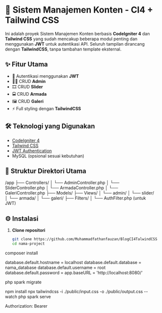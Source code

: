 # 🚀 Sistem Manajemen Konten - CI4 + Tailwind CSS

Ini adalah proyek Sistem Manajemen Konten berbasis **CodeIgniter 4** dan **Tailwind CSS** yang sudah mencakup beberapa modul penting dan menggunakan **JWT** untuk autentikasi API. Seluruh tampilan dirancang dengan **TailwindCSS**, tanpa tambahan template eksternal.

## ✨ Fitur Utama

- 🔐 Autentikasi menggunakan **JWT**
- 🧑‍💼 CRUD **Admin**
- 🎞️ CRUD **Slider**
- 🚍 CRUD **Armada**
- 🖼️ CRUD **Galeri**
- ⚡ Full styling dengan **TailwindCSS**

## 🛠️ Teknologi yang Digunakan

- [CodeIgniter 4](https://codeigniter.com/)
- [Tailwind CSS](https://tailwindcss.com/)
- [JWT Authentication](https://jwt.io/)
- MySQL (opsional sesuai kebutuhan)

## 📂 Struktur Direktori Utama
/app
├── Controllers/
│ └── AdminController.php
│ └── SliderController.php
│ └── ArmadaController.php
│ └── GaleriController.php
├── Models/
├── Views/
│ └── admin/
│ └── slider/
│ └── armada/
│ └── galeri/
├── Filters/
│ └── AuthFilter.php (untuk JWT)



## ⚙️ Instalasi

1. **Clone repositori**
   ```bash
   git clone https://github.com/Muhammadfathanfauzan/BlogCI4TalwindCSS.git
   cd nama-project

composer install

database.default.hostname = localhost
database.default.database = nama_database
database.default.username = root
database.default.password =
app.baseURL = 'http://localhost:8080/'

php spark migrate

npm install
npx tailwindcss -i ./public/input.css -o ./public/output.css --watch
php spark serve

Authorization: Bearer <token>
